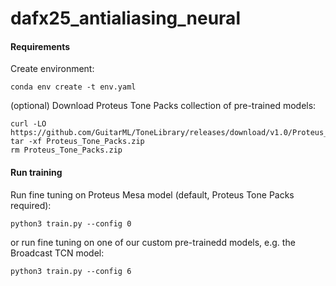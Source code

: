 # dafx25_antialiasing_neural



#### Requirements

Create environment:
```
conda env create -t env.yaml
```


(optional) Download Proteus Tone Packs collection of pre-trained models:

```
curl -LO https://github.com/GuitarML/ToneLibrary/releases/download/v1.0/Proteus_Tone_Packs.zip
tar -xf Proteus_Tone_Packs.zip
rm Proteus_Tone_Packs.zip
```

#### Run training
Run fine tuning on Proteus Mesa model (default, Proteus Tone Packs required):
```
python3 train.py --config 0
```
or run fine tuning on one of our custom pre-trainedd models, e.g. the Broadcast TCN model:
```angular2html
python3 train.py --config 6
```
